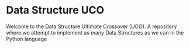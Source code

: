 # Data Structure UCO

Welcome to the Data Structure Ultimate Crossover (UCO). A repository where we attempt to implement as many Data Structures as we can in the Python language
